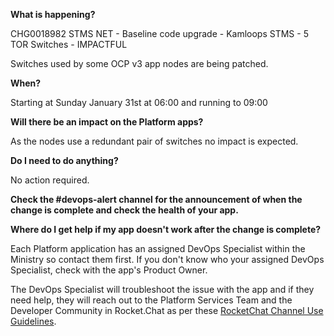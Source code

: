 
**What is happening?**

CHG0018982 STMS NET - Baseline code upgrade - Kamloops STMS - 5 TOR Switches - IMPACTFUL

Switches used by some OCP v3 app nodes are being patched.

**When?**

Starting at Sunday January 31st at 06:00 and running to 09:00

**Will there be an impact on the Platform apps?**

As the nodes use a redundant pair of switches no impact is expected.

**Do I need to do anything?**

No action required.

**Check the #devops-alert channel for the announcement of when the change is complete and check the health of your app.**

**Where do I get help if my app doesn't work after the change is complete?**

Each Platform application has an assigned DevOps Specialist within the Ministry so contact them first. If you don't know who your assigned DevOps Specialist, check with the app's Product Owner.

The DevOps Specialist will troubleshoot the issue with the app and if they need help, they will reach out to the Platform Services Team and the Developer Community in Rocket.Chat as per these [RocketChat Channel Use Guidelines](
https://developer.gov.bc.ca/Getting-human-support-for-issues-not-covered-by-devops-requests).
